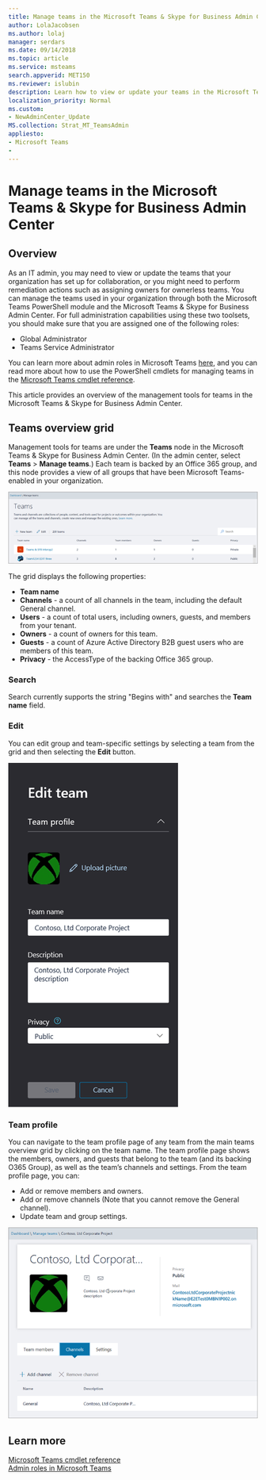 ```yaml
---
title: Manage teams in the Microsoft Teams & Skype for Business Admin Center
author: LolaJacobsen
ms.author: lolaj
manager: serdars
ms.date: 09/14/2018
ms.topic: article
ms.service: msteams
search.appverid: MET150
ms.reviewer: islubin 
description: Learn how to view or update your teams in the Microsoft Teams & Skype for Business Admin Center.
localization_priority: Normal
ms.custom:
- NewAdminCenter_Update
MS.collection: Strat_MT_TeamsAdmin 
appliesto: 
- Microsoft Teams
- 
---
```


Manage teams in the Microsoft Teams & Skype for Business Admin Center
==========================================

## Overview

As an IT admin, you may need to view or update the teams that your organization has set up for collaboration, or you might need to perform remediation actions such as assigning owners for ownerless teams. You can manage the teams used in your organization through both the Microsoft Teams PowerShell module and the Microsoft Teams & Skype for Business Admin Center. For full administration capabilities using these two toolsets, you should make sure that you are assigned one of the following roles:

- Global Administrator
- Teams Service Administrator

You can learn more about admin roles in Microsoft Teams [here](using-admin-roles.md), and you can read more about how to use the PowerShell cmdlets for managing teams in the [Microsoft Teams cmdlet reference](https://docs.microsoft.com/en-us/powershell/teams/?view=teams-ps).  

This article provides an overview of the management tools for teams in the Microsoft Teams & Skype for Business Admin Center.

## Teams overview grid

Management tools for teams are under the **Teams** node in the Microsoft Teams & Skype for Business Admin Center. (In the admin center, select **Teams** > **Manage teams**.) Each team is backed by an Office 365 group, and this node provides a view of all groups that have been Microsoft Teams-enabled in your organization.

![Teams overview grid](media/manage-teams-in-modern-portal-image1.png)  

The grid displays the following properties:

- **Team name**
- **Channels** - a count of all channels in the team, including the default General channel.
- **Users** - a count of total users, including owners, guests, and members from your tenant.
- **Owners** - a count of owners for this team.
- **Guests** - a count of Azure Active Directory B2B guest users who are members of this team.
- **Privacy** - the AccessType of the backing Office 365 group.

### Search

Search currently supports the string "Begins with" and searches the **Team name** field.

### Edit

You can edit group and team-specific settings by selecting a team from the grid and then selecting the **Edit** button.

![Edit team](media/manage-teams-in-modern-portal-image2.png)

### Team profile

You can navigate to the team profile page of any team from the main teams overview grid by clicking on the team name. The team profile page shows the members, owners, and guests that belong to the team (and its backing O365 Group), as well as the team’s channels and settings. From the team profile page, you can:

- Add or remove members and owners.
- Add or remove channels (Note that you cannot remove the General channel).
- Update team and group settings.
 
![Team profile](media/manage-teams-in-modern-portal-image3.png)

## Learn more

[Microsoft Teams cmdlet reference](https://docs.microsoft.com/en-us/powershell/teams/?view=teams-ps)  
[Admin roles in Microsoft Teams](using-admin-roles.md)
<!--
[Plan for Teams Lifecycle Management](plan-for-teams-lifecycle-management.md)
-->

